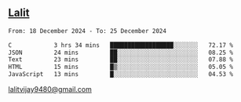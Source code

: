 ## [Lalit](https://lalit.sh)

<!--START_SECTION:waka-->

```txt
From: 18 December 2024 - To: 25 December 2024

C            3 hrs 34 mins   ██████████████████░░░░░░░   72.17 %
JSON         24 mins         ██░░░░░░░░░░░░░░░░░░░░░░░   08.25 %
Text         23 mins         ██░░░░░░░░░░░░░░░░░░░░░░░   07.88 %
HTML         15 mins         █▒░░░░░░░░░░░░░░░░░░░░░░░   05.05 %
JavaScript   13 mins         █░░░░░░░░░░░░░░░░░░░░░░░░   04.53 %
```

<!--END_SECTION:waka-->

lalitvijay9480@gmail.com
